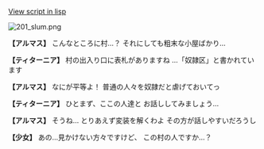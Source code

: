 [View script in lisp](../scripts/100201053.txt)

![201_slum.png](../images/backgrounds/201_slum.png)

**【アルマス】**
こんなところに村…？
それにしても粗末な小屋ばかり…

**【ティターニア】**
村の出入り口に表札がありますね
…「奴隷区」と書かれています

**【アルマス】**
なにが平等よ！
普通の人々を奴隷だと虐げておいてっ

**【ティターニア】**
ひとまず、ここの人達と
お話ししてみましょう…

**【アルマス】**
そうね…
とりあえず変装を解くわよ
その方が話しやすいだろうし

**【少女】**
あの…見かけない方々ですけど、
この村の人ですか…？
